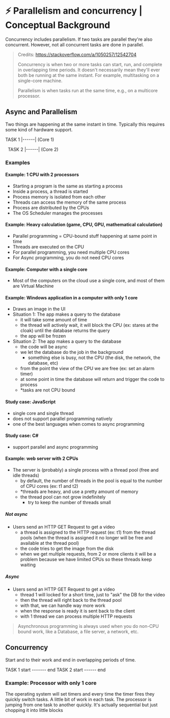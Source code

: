# ⚡ Parallelism and concurrency | Conceptual Background

Concurrency includes parallelism.
If two tasks are parallel they're also concurrent.
However, not all concurrent tasks are done in parallel.

> Credits: <https://stackoverflow.com/a/1050257/12542704>
>
> Concurrency is when two or more tasks can start, run, and complete in overlapping time periods. It doesn't necessarily mean they'll ever both be running at the same instant. For example, multitasking on a single-core machine.
>
> Parallelism is when tasks run at the same time, e.g., on a multicore processor.

## Async and Parallelism

Two things are happening at the same instant in time.
Typically this requires some kind of hardware support.

TASK 1 |------|     (Core 1)

&nbsp;&nbsp;TASK 2   |------|   (Core 2)

### Examples

#### Example: 1 CPU with 2 processors

- Starting a program is the same as starting a process
- Inside a process, a thread is started
- Process memory is isolated from each other
- Threads can access the memory of the same process
- Process are distributed by the CPUs
- The OS Scheduler manages the processes

#### Example: Heavy calculation (game, CPU, GPU, mathematical calculation)

- Parallel programming = CPU-bound stuff happening at same point in time
- Threads are executed on the CPU
- For parallel programming, you need multiple CPU cores
- For Async programming, you do not need CPU cores

#### Example: Computer with a single core

- Most of the computers on the cloud use a single core, and most of them are Virtual Machine

#### Example: Windows application in a computer with only 1 core

- Draws an image in the UI
- Situation 1: The app makes a query to the database
  - it will take some amount of time
  - the thread will actively wait, it will block the CPU (ex: stares at the cloak) until the database returns the query
  - the app will be frozen
- Situation 2: The app makes a query to the database
  - the code will be async
  - we let the database do the job in the background
    - something else is busy, not the CPU (the disk, the network, the database, etc)
  - from the point the view of the CPU we are free (ex: set an alarm timer)
  - at some point in time the database will return and trigger the code to process
  - *tasks are not CPU bound

#### Study case: JavaScript

- single core and single thread
- does not support parallel programming natively
- one of the best languages when comes to async programming

#### Study case: C\#

- support parallel and async programming

#### Example: web server with 2 CPUs

- The server is (probably) a single process with a thread pool (free and idle threads)
  - by default, the number of threads in the pool is equal to the number of CPU cores (ex: t1 and t2)
  - *threads are heavy, and use a pretty amount of memory
  - the thread pool can not grow indefinitely
    - try to keep the number of threads small

##### Not async

- Users send an HTTP GET Request to get a video
  - a thread is assigned to the HTTP request (ex: t1) from the thread pools (when the thread is assigned it no longer will be free and available at the thread pool)
  - the code tries to get the image from the disk
  - when we get multiple requests, from 2 or more clients it will be a problem because we have limited CPUs so these threads keep waiting

##### Async

- Users send an HTTP GET Request to get a video
  - thread 1 will locked for a short time, just to "ask" the DB for the video
  - then the thread will right back to the thread pool
  - with that, we can handle way more work
  - when the response is ready it is sent back to the client
  - with 1 thread we can process multiple HTTP requests

> Asynchronous programming is always used when you do non-CPU bound work, like a Database, a file server, a network, etc.

## Concurrency

Start and to their work and end in overlapping periods of time.

TASK 1 start ------- end
TASK 2   start ------ end

### Example: Processor with only 1 core

The operating system will set timers and every time the timer fires they quickly switch tasks.
A little bit of work in each task.
The processor is jumping from one task to another quickly.
It's actually sequential but just chopping it into little blocks

